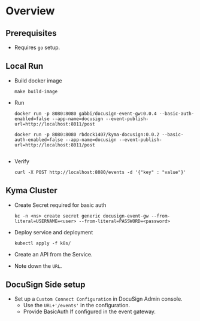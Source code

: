 # Overview

## Prerequisites

* Requires `go` setup.

## Local Run

* Build docker image

  ```shell script
  make build-image
  ```
* Run

  ```shell script
  docker run -p 8080:8080 gabbi/docusign-event-gw:0.0.4 --basic-auth-enabled=false --app-name=docusign --event-publish-url=http://localhost:8011/post
    
  docker run -p 8080:8080 rbdock1407/kyma-docusign:0.0.2 --basic-auth-enabled=false --app-name=docusign --event-publish-url=http://localhost:8011/post
   
  ```

* Verify

  ```shell script
  curl -X POST http://localhost:8080/events -d '{"key" : "value"}'
  ```

## Kyma Cluster

* Create Secret required for basic auth

  ```shell script
  kc -n <ns> create secret generic docusign-event-gw --from-literal=USERNAME=<user> --from-literal=PASSWORD=<password>
  ```

* Deploy service and deployment

  ```shell script
  kubectl apply -f k8s/
  ```
* Create an API from the Service.
* Note down the `URL`.

## DocuSign Side setup

* Set up a `Custom Connect Configuration` in DocuSign Admin console.
  * Use the `URL+'/events'` in the configuration.
  * Provide BasicAuth If configured in the event gateway.
